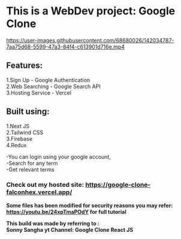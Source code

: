 # This is a WebDev project: Google Clone



https://user-images.githubusercontent.com/68680026/142034787-7aa75d68-5599-47a3-84f4-c613901d716e.mp4



## Features:
1.Sign Up - Google Authentication  
2.Web Searching - Google Search API   
3.Hosting Service - Vercel  

## Built using:  
1.Next JS  
2.Tailwind CSS  
3.Firebase  
4.Redux
  
  
-You can login using your google account,  
-Search for any term  
-Get relevant terms    

### Check out my hosted site: https://google-clone-falconhex.vercel.app/
  
**Some files has been modified for security reasons 
you may refer: https://youtu.be/24xpTmaPOdY for full tutorial**  

**This build was made by referring to :  
Sonny Sangha yt Channel: Google Clone React JS**
